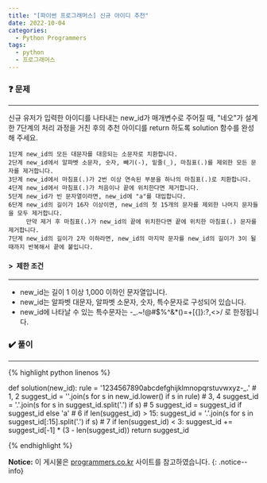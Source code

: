 ```yaml
---
title: "[파이썬 프로그래머스] 신규 아이디 추천"
date: 2022-10-04
categories:
  - Python Programmers
tags:
  - python
  - 프로그래머스
---
```


### ❓ 문제

---

신규 유저가 입력한 아이디를 나타내는 new_id가 매개변수로 주어질 때, "네오"가 설계한 7단계의 처리 과정을 거친 후의 추천 아이디를 return 하도록 solution 함수를 완성해 주세요.

```
1단계 new_id의 모든 대문자를 대응되는 소문자로 치환합니다.
2단계 new_id에서 알파벳 소문자, 숫자, 빼기(-), 밑줄(_), 마침표(.)를 제외한 모든 문자를 제거합니다.
3단계 new_id에서 마침표(.)가 2번 이상 연속된 부분을 하나의 마침표(.)로 치환합니다.
4단계 new_id에서 마침표(.)가 처음이나 끝에 위치한다면 제거합니다.
5단계 new_id가 빈 문자열이라면, new_id에 "a"를 대입합니다.
6단계 new_id의 길이가 16자 이상이면, new_id의 첫 15개의 문자를 제외한 나머지 문자들을 모두 제거합니다.
     만약 제거 후 마침표(.)가 new_id의 끝에 위치한다면 끝에 위치한 마침표(.) 문자를 제거합니다.
7단계 new_id의 길이가 2자 이하라면, new_id의 마지막 문자를 new_id의 길이가 3이 될 때까지 반복해서 끝에 붙입니다.
```


#### > &nbsp;제한 조건

---

- new_id는 길이 1 이상 1,000 이하인 문자열입니다.
- new_id는 알파벳 대문자, 알파벳 소문자, 숫자, 특수문자로 구성되어 있습니다.
- new_id에 나타날 수 있는 특수문자는 -_.~!@#$%^&*()=+[{]}:?,<>/ 로 한정됩니다.


### ✔️ 풀이

---

{% highlight python linenos %}

def solution(new_id):
    rule = '1234567890abcdefghijklmnopqrstuvwxyz-_.'
    # 1, 2
    suggest_id = ''.join(s for s in new_id.lower() if s in rule)
    # 3, 4
    suggest_id = '.'.join(s for s in suggest_id.split('.') if s)
    # 5
    suggest_id = suggest_id if suggest_id else 'a'
    # 6
    if len(suggest_id) > 15:
        suggest_id = '.'.join(s for s in suggest_id[:15].split('.') if s)
    # 7
    if len(suggest_id) < 3:
        suggest_id += suggest_id[-1] * (3 - len(suggest_id))
    return suggest_id

{% endhighlight %}


**Notice:** 이 게시물은 [programmers.co.kr](https://programmers.co.kr/learn/courses/30/lessons/72410) 사이트를 참고하였습니다.
{: .notice--info}
